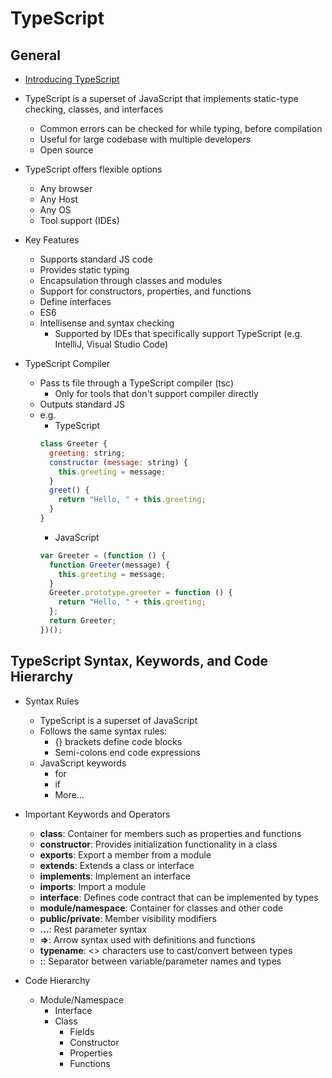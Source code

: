 # TypeScript

## General

- [Introducing TypeScript](https://channel9.msdn.com/posts/Anders-Hejlsberg-Introducing-TypeScript)

- TypeScript is a superset of JavaScript that implements static-type checking, classes, and interfaces
  - Common errors can be checked for while typing, before compilation
  - Useful for large codebase with multiple developers
  - Open source
  
- TypeScript offers flexible options
  - Any browser
  - Any Host
  - Any OS
  - Tool support (IDEs)

- Key Features
  - Supports standard JS code
  - Provides static typing
  - Encapsulation through classes and modules
  - Support for constructors, properties, and functions
  - Define interfaces
  - ES6
  - Intellisense and syntax checking
    - Supported by IDEs that specifically support TypeScript (e.g. IntelliJ, Visual Studio Code)

- TypeScript Compiler
  - Pass ts file through a TypeScript compiler (tsc)
    - Only for tools that don't support compiler directly
  - Outputs standard JS
  - e.g.
    - TypeScript
    ```js
    class Greeter {
      greeting: string;
      constructor (message: string) {
        this.greeting = message;
      }
      greet() {
        return "Hello, " + this.greeting;
      }
    }
    ```
    - JavaScript
    ```js
    var Greeter = (function () {
      function Greeter(message) {
        this.greeting = message;
      }
      Greeter.prototype.greeter = function () {
        return "Hello, " + this.greeting;
      };
      return Greeter;
    })();
    ```
    
## TypeScript Syntax, Keywords, and Code Hierarchy
  
- Syntax Rules
  - TypeScript is a superset of JavaScript
  - Follows the same syntax rules:
    - {} brackets define code blocks
    - Semi-colons end code expressions
  - JavaScript keywords
    - for
    - if
    - More...
    
- Important Keywords and Operators
  - **class**: Container for members such as properties and functions
  - **constructor**: Provides initialization functionality in a class
  - **exports**: Export a member from a module
  - **extends**: Extends a class or interface
  - **implements**: Implement an interface
  - **imports**: Import a module
  - **interface**: Defines code contract that can be implemented by types
  - **module/namespace**: Container for classes and other code
  - **public/private**: Member visibility modifiers
  - **...**: Rest parameter syntax
  - **=>**: Arrow syntax used with definitions and functions
  - **typename**: <> characters use to cast/convert between types
  - **:**: Separator between variable/parameter names and types

- Code Hierarchy
  - Module/Namespace
    - Interface
    - Class
      - Fields
      - Constructor
      - Properties
      - Functions
